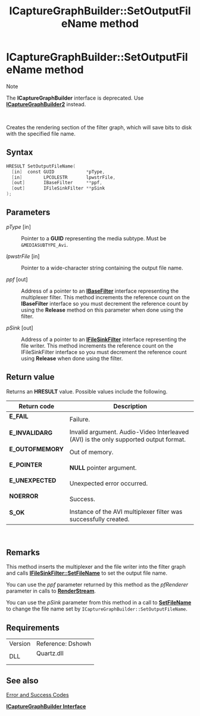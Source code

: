 ﻿---
Description: 'Note  The ICaptureGraphBuilder interface is deprecated. Use ICaptureGraphBuilder2 instead. Creates the rendering section of the filter graph, which will save bits to disk with the specified file name.'
ms.assetid: 'f410465f-c560-49ab-9194-66d708274f77'
title: 'ICaptureGraphBuilder::SetOutputFileName method'
---

# ICaptureGraphBuilder::SetOutputFileName method

> [!Note]  
> The **ICaptureGraphBuilder** interface is deprecated. Use [**ICaptureGraphBuilder2**](icapturegraphbuilder2.md) instead.

 

Creates the rendering section of the filter graph, which will save bits to disk with the specified file name.

## Syntax


```C++
HRESULT SetOutputFileName(
  [in]  const GUID            *pType,
  [in]        LPCOLESTR       lpwstrFile,
  [out]       IBaseFilter     **ppf,
  [out]       IFileSinkFilter **pSink
);
```



## Parameters

<dl> <dt>

*pType* \[in\]
</dt> <dd>

Pointer to a **GUID** representing the media subtype. Must be `&MEDIASUBTYPE_Avi`.

</dd> <dt>

*lpwstrFile* \[in\]
</dt> <dd>

Pointer to a wide-character string containing the output file name.

</dd> <dt>

*ppf* \[out\]
</dt> <dd>

Address of a pointer to an [**IBaseFilter**](ibasefilter.md) interface representing the multiplexer filter. This method increments the reference count on the **IBaseFilter** interface so you must decrement the reference count by using the **Release** method on this parameter when done using the filter.

</dd> <dt>

*pSink* \[out\]
</dt> <dd>

Address of a pointer to an [**IFileSinkFilter**](ifilesinkfilter.md) interface representing the file writer. This method increments the reference count on the IFileSinkFilter interface so you must decrement the reference count using **Release** when done using the filter.

</dd> </dl>

## Return value

Returns an **HRESULT** value. Possible values include the following.



| Return code                                                                                   | Description                                                                                     |
|-----------------------------------------------------------------------------------------------|-------------------------------------------------------------------------------------------------|
| <dl> <dt>**E\_FAIL**</dt> </dl>        | Failure.<br/>                                                                             |
| <dl> <dt>**E\_INVALIDARG**</dt> </dl>  | Invalid argument. Audio-Video Interleaved (AVI) is the only supported output format.<br/> |
| <dl> <dt>**E\_OUTOFMEMORY**</dt> </dl> | Out of memory.<br/>                                                                       |
| <dl> <dt>**E\_POINTER**</dt> </dl>     | **NULL** pointer argument.<br/>                                                           |
| <dl> <dt>**E\_UNEXPECTED**</dt> </dl>  | Unexpected error occurred.<br/>                                                           |
| <dl> <dt>**NOERROR**</dt> </dl>        | Success.<br/>                                                                             |
| <dl> <dt>**S\_OK**</dt> </dl>          | Instance of the AVI multiplexer filter was successfully created.<br/>                     |



 

## Remarks

This method inserts the multiplexer and the file writer into the filter graph and calls [**IFileSinkFilter::SetFileName**](ifilesinkfilter-setfilename.md) to set the output file name.

You can use the *ppf* parameter returned by this method as the *pfRenderer* parameter in calls to [**RenderStream**](icapturegraphbuilder-renderstream.md).

You can use the *pSink* parameter from this method in a call to [**SetFileName**](ifilesinkfilter-setfilename.md) to change the file name set by `ICaptureGraphBuilder::SetOutputFileName`.

## Requirements



|                    |                                                                                       |
|--------------------|---------------------------------------------------------------------------------------|
| Version<br/> | Reference: Dshowh<br/>                                                          |
| DLL<br/>     | <dl> <dt>Quartz.dll</dt> </dl> |



## See also

<dl> <dt>

[Error and Success Codes](error-and-success-codes.md)
</dt> <dt>

[**ICaptureGraphBuilder Interface**](icapturegraphbuilder.md)
</dt> </dl>

 

 




